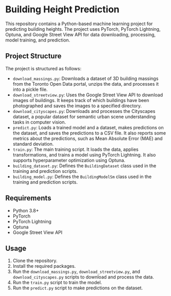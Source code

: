 # Building Height Prediction

This repository contains a Python-based machine learning project for predicting building heights. The project uses PyTorch, PyTorch Lightning, Optuna, and Google Street View API for data downloading, processing, model training, and prediction.

## Project Structure

The project is structured as follows:

- `download_massings.py`: Downloads a dataset of 3D building massings from the Toronto Open Data portal, unzips the data, and processes it into a pickle file.
- `download_streetview.py`: Uses the Google Street View API to download images of buildings. It keeps track of which buildings have been photographed and saves the images to a specified directory.
- `download_cityscapes.py`: Downloads and processes the Cityscapes dataset, a popular dataset for semantic urban scene understanding tasks in computer vision.
- `predict.py`: Loads a trained model and a dataset, makes predictions on the dataset, and saves the predictions to a CSV file. It also reports some metrics about the predictions, such as Mean Absolute Error (MAE) and standard deviation.
- `train.py`: The main training script. It loads the data, applies transformations, and trains a model using PyTorch Lightning. It also supports hyperparameter optimization using Optuna.
- `building_dataset.py`: Defines the `BuildingDataset` class used in the training and prediction scripts.
- `building_model.py`: Defines the `BuildingModelSm` class used in the training and prediction scripts.

## Requirements

- Python 3.8+
- PyTorch
- PyTorch Lightning
- Optuna
- Google Street View API

## Usage

1. Clone the repository.
2. Install the required packages.
3. Run the `download_massings.py`, `download_streetview.py`, and `download_cityscapes.py` scripts to download and process the data.
4. Run the `train.py` script to train the model.
5. Run the `predict.py` script to make predictions on the dataset.
